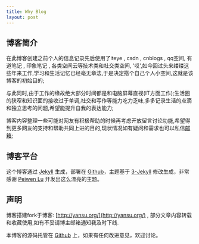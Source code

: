 ```yaml
---
title: Why Blog
layout: post
---
```


## 博客简介

在此博客创建之前个人的信息记录先后使用了iteye , csdn , cnblogs , qq空间, 有道笔记 , 印象笔记 , 各类空间云等技术类和社交类空间, '哎',如今回过头来缕缕这些年来工作,学习和生活记忆已经毫无章法,于是决定搭个自己个人小空间,这就是该博客的初始目的;

与此同时,由于工作的缘故绝大部分时间都是和电脑屏幕直视(IT方面工作);生活圈的狭窄和知识面的接收过于单调,社交和写作等能力吃力乏味,多多记录生活的点滴和独立思考的问题,希望能提升自我的表达能力;

博客内容整理一些可能对网友有积极帮助的时候再考虑开放留言讨论功能,希望得到更多网友的支持和帮助共同上进的目的,现状情况如有疑问和需求也可以私信[邮箱](404810628@qq.com);

## 博客平台

这个博客通过 [Jekyll](http://jekyllrb.com/) 生成，部署在 [Github](https://pages.github.com)，主题基于 [3-Jekyll](https://github.com/P233/3-Jekyll) 修改生成，非常感谢 [Peiwen Lu](https://github.com/P233) 开发出这么漂亮的主题。

## 声明

博客搭建fork于博客: [http://yansu.org/](http://yansu.org/) , 部分文章内容转载和收藏使用,如有不妥请博主邮箱通知我及时下线.

本博客的源码托管在 [Github](https://github.com/eecuper/eecuper.github.io) 上，如果有任何改进意见，欢迎讨论。
